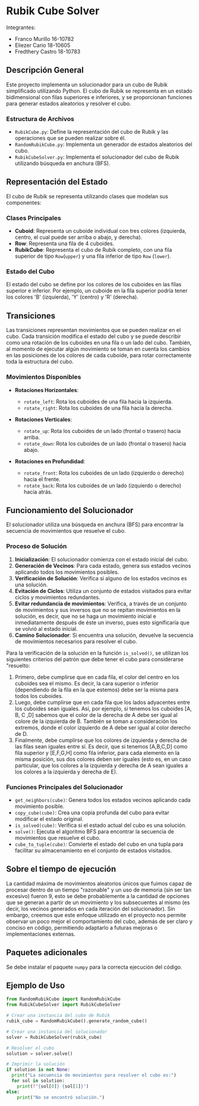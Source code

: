 # Rubik Cube Solver

Integrantes:

- Franco Murillo 16-10782
- Eliezer Cario 18-10605
- Fredthery Castro 18-10783

## Descripción General

Este proyecto implementa un solucionador para un cubo de Rubik simplificado utilizando Python. El cubo de Rubik se representa en un estado bidimensional con filas superiores e inferiores, y se proporcionan funciones para generar estados aleatorios y resolver el cubo. 

### Estructura de Archivos

- `RubikCube.py`: Define la representación del cubo de Rubik y las operaciones que se pueden realizar sobre él.
- `RandomRubikCube.py`: Implementa un generador de estados aleatorios del cubo.
- `RubikCubeSolver.py`: Implementa el solucionador del cubo de Rubik utilizando búsqueda en anchura (BFS).

## Representación del Estado

El cubo de Rubik se representa utilizando clases que modelan sus componentes:

### Clases Principales

- **Cuboid**: Representa un cuboide individual con tres colores (izquierda, centro, el cual puede ser arriba o abajo, y derecha).
- **Row**: Representa una fila de 4 cuboides.
- **RubikCube**: Representa el cubo de Rubik completo, con una fila superior de tipo `Row`(`upper`) y una fila inferior de tipo `Row` (`lower`).

### Estado del Cubo

El estado del cubo se define por los colores de los cuboides en las filas superior e inferior. Por ejemplo, un cuboide en la fila superior podría tener los colores 'B' (izquierda), 'Y' (centro) y 'R' (derecha).

## Transiciones

Las transiciones representan movimientos que se pueden realizar en el cubo. Cada transición modifica el estado del cubo y se puede describir como una rotación de los cuboides en una fila o un lado del cubo. También, al momento de ejecutar algún movimiento se toman en cuenta los cambios en las posiciones de los colores de cada cuboide, para rotar correctamente toda la estructura del cubo.

### Movimientos Disponibles

- **Rotaciones Horizontales**:
  - `rotate_left`: Rota los cuboides de una fila hacia la izquierda.
  - `rotate_right`: Rota los cuboides de una fila hacia la derecha.

- **Rotaciones Verticales**:
  - `rotate_up`: Rota los cuboides de un lado (frontal o trasero) hacia arriba.
  - `rotate_down`: Rota los cuboides de un lado (frontal o trasero) hacia abajo.

- **Rotaciones en Profundidad**:
  - `rotate_front`: Rota los cuboides de un lado (izquierdo o derecho) hacia el frente.
  - `rotate_back`: Rota los cuboides de un lado (izquierdo o derecho) hacia atrás.

## Funcionamiento del Solucionador

El solucionador utiliza una búsqueda en anchura (BFS) para encontrar la secuencia de movimientos que resuelve el cubo. 

### Proceso de Solución

1. **Inicialización**: El solucionador comienza con el estado inicial del cubo.
2. **Generación de Vecinos**: Para cada estado, genera sus estados vecinos aplicando todos los movimientos posibles.
3. **Verificación de Solución**: Verifica si alguno de los estados vecinos es una solución.
4. **Evitación de Ciclos**: Utiliza un conjunto de estados visitados para evitar ciclos y movimientos redundantes.
5. **Evitar redundancia de movimientos**: Verifica, a través de un conjunto de movimientos y sus inversos que no se repitan movimientos en la solución, es decir, que no se haga un movimiento inicial e inmediatamente después de éste un inverso, pues esto significaría que se volvió al estado inicial.
6. **Camino Solucionador**: Si encuentra una solución, devuelve la secuencia de movimientos necesarios para resolver el cubo.

Para la verificación de la solución en la función `is_solved()`, se utilizan los siguientes criterios del patrón que debe tener el cubo para considerarse "resuelto:
1. Primero, debe cumplirse que en cada fila, el color del centro en los cuboides sea el mismo. Es decir, la cara superior o inferior (dependiendo de la fila en la que estemos) debe ser la misma para todos los cuboides.
2. Luego, debe cumplirse que en cada fila que los lados adyacentes entre los cuboides sean iguales. Así, por ejemplo, si tenemos los cuboides [A, B, C ,D] sabemos que el color de la derecha de A debe ser igual al colore de la izquierda de B. También se toman a consideración los extremos, donde el color izquierdo de A debe ser igual al color derecho de D.
3. Finalmente, debe cumplirse que los colores de izquierda y derecha de las filas sean iguales entre sí. Es decir, que si tenemos [A,B,C,D] como fila superior y [E,F,G,H] como fila inferior, para cada elemento en la misma posición, sus dos colores deben ser iguales (esto es, en un caso particular, que los colores a la izquierda y derecha de A sean iguales a los colores a la izquierda y derecha de E).

### Funciones Principales del Solucionador

- `get_neighbors(cube)`: Genera todos los estados vecinos aplicando cada movimiento posible.
- `copy_cube(cube)`: Crea una copia profunda del cubo para evitar modificar el estado original.
- `is_solved(cube)`: Verifica si el estado actual del cubo es una solución.
- `solve()`: Ejecuta el algoritmo BFS para encontrar la secuencia de movimientos que resuelve el cubo.
- `cube_to_tuple(cube)`: Convierte el estado del cubo en una tupla para facilitar su almacenamiento en el conjunto de estados visitados.

## Sobre el tiempo de ejecución
La cantidad máxima de movimientos aleatorios únicos que fuimos capaz de procesar dentro de un tiempo "razonable" y un uso de memoria (sin ser tan excesivo) fueron 9, esto se debe probablemente a la cantidad de opciones que se generan a partir de un movimiento y los subsecuentes al mismo (es decir, los vecinos generados en cada iteración del solucionador). Sin embargo, creemos que este enfoque utilizado en el proyecto nos permite observar un poco mejor el comportamiento del cubo, además de ser claro y conciso en código, permitiendo adaptarlo a futuras mejoras o implementaciones externas.

## Paquetes adicionales
Se debe instalar el paquete `numpy` para la correcta ejecución del código.

## Ejemplo de Uso

```python
from RandomRubikCube import RandomRubikCube
from RubikCubeSolver import RubikCubeSolver

# Crear una instancia del cubo de Rubik
rubik_cube = RandomRubikCube().generate_random_cube()

# Crear una instancia del solucionador
solver = RubikCubeSolver(rubik_cube)

# Resolver el cubo
solution = solver.solve()

# Imprimir la solución
if solution is not None:
  print("La secuencia de movimientos para resolver el cubo es:")
  for sol in solution:
    print(f"{sol[0]} {sol[1]}")
else:
    print("No se encontró solución.")
